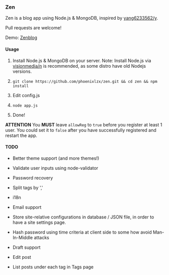 ### Zen

Zen is a blog app using Node.js & MongoDB, inspired by [yang6233562/y](https://github.com/yang6233562/y).

Pull requests are welcome!

Demo: [Zenblog](http://zen.phoenixlzx.com:3000)

#### Usage

1. Install Node.js & MongoDB on your server. Note: Install Node.js via [visionmedia/n](https://github.com/visionmedia/n) is recommended, as some distro have old Nodejs versions.

2. `git clone https://github.com/phoenixlzx/zen.git && cd zen && npm install`

3. Edit config.js

4. `node app.js`

5. Done!

**ATTENTION** You **MUST** leave `allowReg` to `true` before you register at least 1 user. You could set it to `false` after you have successfully registered and restart the app.


#### TODO

* Better theme support (and more themes!)

* Validate user inputs using node-validator

* Password recovery

* Split tags by ','

* i18n

* Email support

* Store site-relative configurations in database / JSON file, in order to have a site settings page.

* Hash password using time criteria at client side to some how avoid Man-In-Middle attacks

* Draft support

* Edit post

* List posts under each tag in Tags page
